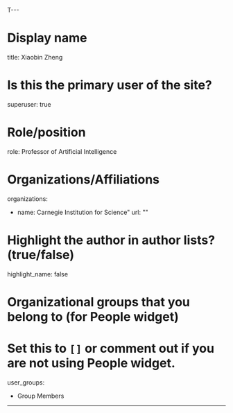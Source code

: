 T---
# Display name
title: Xiaobin Zheng

# Is this the primary user of the site?
superuser: true

# Role/position
role: Professor of Artificial Intelligence

# Organizations/Affiliations
organizations:
- name: Carnegie Institution for Science"
  url: ""



# Highlight the author in author lists? (true/false)
highlight_name: false

# Organizational groups that you belong to (for People widget)
#   Set this to `[]` or comment out if you are not using People widget.
user_groups:
- Group Members
---
